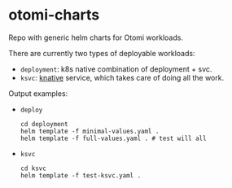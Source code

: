 # otomi-charts

Repo with generic helm charts for Otomi workloads.

There are currently two types of deployable workloads:

- `deployment`: k8s native combination of deployment + svc.
- `ksvc`: [knative](https://knative.dev/docs/serving/) service, which takes care of doing all the work.

Output examples:

-  `deploy`
   ```
   cd deployment
   helm template -f minimal-values.yaml .
   helm template -f full-values.yaml . # test will all 
   ```
-  `ksvc`
   ```
   cd ksvc
   helm template -f test-ksvc.yaml .
   ```
